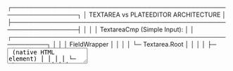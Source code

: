 ┌─────────────────────────────────────────────────────────────────┐
│ TEXTAREA vs PLATEEDITOR ARCHITECTURE                             │
├─────────────────────────────────────────────────────────────────┤
│                                                                  │
│ TextareaCmp (Simple Input):                                     │
│ ┌──────────────────────────────────────────────────────────┐   │
│ │ FieldWrapper                                              │   │
│ │  └─ Textarea.Root                                        │   │
│ │      ├─ <textarea> (native HTML element)                │   │
│ │      └─ CharCounter                                      │   │
│ └──────────────────────────────────────────────────────────┘   │
│                                                                  │
│ PlateEditor (Rich Text):                                        │
│ ┌──────────────────────────────────────────────────────────┐   │
│ │ PlateController                                           │   │
│ │  └─ Plate (Slate.js instance)                            │   │
│ │      ├─ Toolbar (Bold, Italic, Undo...)                 │   │
│ │      └─ PlateEditorTextarea                              │   │
│ │          └─ Textarea.Root (wrapper only)                 │   │
│ │              ├─ PlateContent (Slate editor)              │   │
│ │              └─ CharCounter                              │   │
│ └──────────────────────────────────────────────────────────┘   │
│                                                                  │
└─────────────────────────────────────────────────────────────────┘
KEY DIFFERENCES:
1. STATE MANAGEMENT:
   TextareaCmp: React controlled state (value, onChange)
   PlateEditor: Slate.js editor state (complex JSON tree)

2. CONTENT TYPE:
   TextareaCmp: Plain text string
   PlateEditor: Rich text nodes (array of objects)

3. INTEGRATION:
   TextareaCmp: Direct <textarea> → React Hook Form
   PlateEditor: Custom getValue() → Transform → React Hook Form

4. UI STRUCTURE:
   TextareaCmp: Single component
   PlateEditor: Multiple nested components + controllers